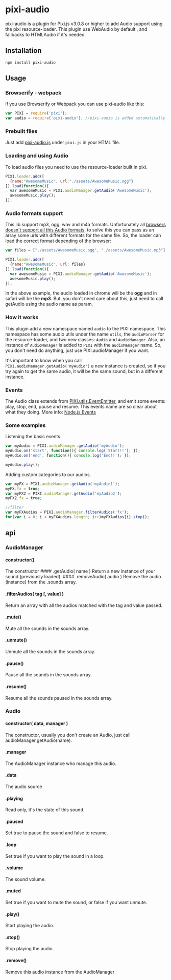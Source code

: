 pixi-audio
======================

pixi-audio is a plugin for Pixi.js v3.0.8 or higher to add Audio support using the pixi resource-loader. This plugin use WebAudio by default , and fallbacks to HTMLAudio if it's needed.

## Installation
```
npm install pixi-audio
```

## Usage
### Browserify - webpack
if you use Browserify or Webpack you can use pixi-audio like this:

```js
var PIXI = require('pixi');
var audio = require('pixi-audio'); //pixi-audio is added automatically to the PIXI namespace
```

### Prebuilt files
Just add [pixi-audio.js](https://raw.githubusercontent.com/Nazariglez/pixi-audio/master/build/pixi-audio.js) under `pixi.js` in your HTML file.

### Loading and using Audio
To load audio files you need to use the resource-loader built in pixi.

```js
PIXI.loader.add([
  {name:"AwesomeMusic", url:"./assets/AwesomeMusic.ogg"}
]).load(function(){
  var awesomeMusic = PIXI.audioManager.getAudio('AwesomeMusic');
  awesomeMusic.play();
});
```

### Audio formats support
This lib support mp3, ogg, wav and m4a formats. Unfortunately all [browsers doesn't support all this Audio formats](http://www.w3schools.com/html/html5_audio.asp), to solve this you can pass as an array some urls with different formats for the same file. So, the loader can load the correct format depending of the browser:

```js
var files = ["./assets/AwesomeMusic.ogg", "./assets/AwesomeMusic.mp3"];

PIXI.loader.add([
  {name:"AwesomeMusic", url: files}
]).load(function(){
  var awesomeMusic = PIXI.audioManager.getAudio('AwesomeMusic');
  awesomeMusic.play();
});
```

In the above example, the audio loaded in chrome will be the __ogg__ and in safari will be the __mp3__. But, you don't need care about this, just need to call getAudio using the audio name as param.

### How it works
This plugin add a new namespace named `audio` to the PIXI namespace. This namespace has some audio utils under the name `utils`, the `audioParser` for the resource-loader, and two new classes: `Audio` and `AudioManager`. Also, an instance of `AudioManager` is added to `PIXI` with the `audioManager` name. So, you don't need do anything, just use PIXI.audioManager if you want.

It's important to know when you call `PIXI.audioManager.getAudio('myAudio')` a new instance is created, so if you try again to get the same audio, it will be the same sound, but in a different instance.

### Events
The Audio class extends from [PIXI.utils.EventEmitter](https://github.com/primus/eventemitter3), and emit some events: play, stop, end, pause and resume. This events name are so clear about what they doing. More info: [Node.js Events](https://nodejs.org/api/events.html#events_emitter_emit_event_arg1_arg2)

### Some examples
Listening the basic events
```js
var myAudio = PIXI.audioManager.getAudio('myAudio');
myAudio.on('start', function(){ console.log('Start!!'); });
myAudio.on('end', function(){ console.log('End!!'); });

myAudio.play();
```

Adding custom categories to our audios.
```js
var myFX = PIXI.audioManager.getAudio('myAudio1');
myFX.fx = true;
var myFX2 = PIXI.audioManager.getAudio('myAudio2');
myFX2.fx = true;

//filter
var myFXAudios = PIXI.audioManager.filterAudios('fx');
for(var i = 0; i < myFXAudios.length; i++)myFXAudios[i].stop();
```

## api
### AudioManager
#### constructor()
The constructor
#### .getAudio( name )
Return a new instance of your sound (previously loaded).
#### .removeAudio( audio )
Remove the audio (instance) from the .sounds array.
#### .filterAudios( tag [, value] )
Return an array with all the audios matched with the tag and value passed.
#### .mute()
Mute all the sounds in the sounds array.
#### .unmute()
Unmute all the sounds in the sounds array.
#### .pause()
Pause all the sounds in the sounds array.
#### .resume()
Resume all the sounds paused in the sounds array.

### Audio
#### constructor( data, manager )
The constructor, usually you don't create an Audio, just call audioManager.getAudio(name).
#### .manager
The AudioManager instance who manage this audio.
#### .data
The audio source
#### .playing
Read only, it's the state of this sound.
#### .paused
Set true to pause the sound and false to resume.
#### .loop
Set true if you want to play the sound in a loop.
#### .volume
The sound volume.
#### .muted
Set true if you want to mute the sound, or false if you want unmute.
#### .play()
Start playing the audio.
#### .stop()
Stop playing the audio.
#### .remove()
Remove this audio instance from the AudioManager
